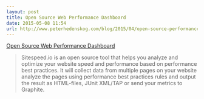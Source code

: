 ```yaml
---
layout: post
title: Open Source Web Performance Dashboard
date: 2015-05-08 11:54
url: http://www.peterhedenskog.com/blog/2015/04/open-source-performance-dashboard/
---
```


[Open Source Web Performance Dashboard](http://www.peterhedenskog.com/blog/2015/04/open-source-performance-dashboard/)

> Sitespeed.io is an open source tool that helps you analyze and optimize your website speed and performance based on performance best practices. It will collect data from multiple pages on your website analyze the pages using performance best practices rules and output the result as HTML-files, JUnit XML/TAP or send your metrics to Graphite.

